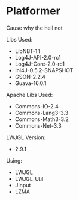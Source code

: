 Platformer
==========

Cause why the hell not

Libs Used:

* LibNBT-1.1
* Log4J-API-2.0-rc1
* Log4J-Core-2.0-rc1
* Ini4J-0.5.2-SNAPSHOT
* GSON-2.2.4
* Guava-16.0.1

Apache Libs Used:

* Commons-IO-2.4
* Commons-Lang3-3.3
* Commons-Math3-3.2
* Commons-Net-3.3


LWJGL Version:

* 2.9.1

Using: 

* LWJGL
* LWJGL_Util
* JInput
* LZMA
